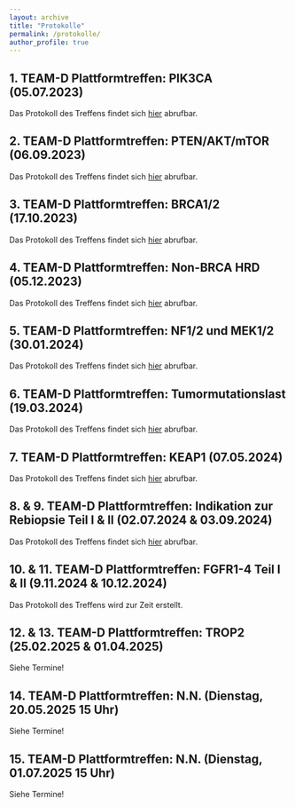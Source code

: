 ```yaml
---
layout: archive
title: "Protokolle"
permalink: /protokolle/
author_profile: true
---
```


## 1. TEAM-D Plattformtreffen: PIK3CA (05.07.2023)
Das Protokoll des Treffens findet sich [hier](https://team-deutschland.org/files/1-Protokoll-PIK3CA.pdf) abrufbar.

## 2. TEAM-D Plattformtreffen: PTEN/AKT/mTOR (06.09.2023)
Das Protokoll des Treffens findet sich [hier](https://team-deutschland.org/files/2-Protokoll-PTEN-AKT-mTOR.pdf) abrufbar.

## 3. TEAM-D Plattformtreffen: BRCA1/2 (17.10.2023)
Das Protokoll des Treffens findet sich [hier](https://team-deutschland.org/files/3-Protokoll-BRCA1-2.pdf) abrufbar.

## 4. TEAM-D Plattformtreffen: Non-BRCA HRD (05.12.2023)
Das Protokoll des Treffens findet sich [hier](https://team-deutschland.org/files/4-Protokoll-Non-BRCA-HRD.pdf) abrufbar.

## 5. TEAM-D Plattformtreffen: NF1/2 und MEK1/2 (30.01.2024)
Das Protokoll des Treffens findet sich [hier](https://team-deutschland.org/files/5-Protokoll-NF-MEK.pdf) abrufbar.

## 6. TEAM-D Plattformtreffen: Tumormutationslast (19.03.2024)
Das Protokoll des Treffens findet sich [hier](https://team-deutschland.org/files/6-Protokoll-Tumormutationslast.pdf) abrufbar.

## 7. TEAM-D Plattformtreffen: KEAP1 (07.05.2024)
Das Protokoll des Treffens findet sich [hier](https://team-deutschland.org/files/7-Protokoll-KEAP1.pdf) abrufbar.

## 8. & 9. TEAM-D Plattformtreffen: Indikation zur Rebiopsie Teil I & II (02.07.2024 & 03.09.2024)
Das Protokoll des Treffens findet sich [hier](https://team-deutschland.org/files/8-9-Protokoll-Rebiopsie.pdf) abrufbar.

## 10. & 11. TEAM-D Plattformtreffen: FGFR1-4 Teil I & II (9.11.2024 & 10.12.2024)  
Das Protokoll des Treffens wird zur Zeit erstellt.

## 12. & 13. TEAM-D Plattformtreffen: TROP2 (25.02.2025 & 01.04.2025)  
Siehe Termine!

## 14. TEAM-D Plattformtreffen: N.N. (Dienstag, 20.05.2025 15 Uhr)  
Siehe Termine!

## 15. TEAM-D Plattformtreffen: N.N. (Dienstag, 01.07.2025 15 Uhr)  
Siehe Termine!